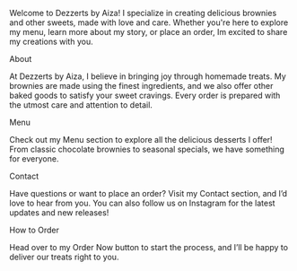Welcome to Dezzerts by Aiza!
I specialize in creating delicious brownies and other sweets, made with love and care. Whether you're here to explore my menu, learn more about my story, or place an order, Im excited to share my creations with you.

About

At Dezzerts by Aiza, I believe in bringing joy through homemade treats. My brownies are made using the finest ingredients, and we also offer other baked goods to satisfy your sweet cravings. Every order is prepared with the utmost care and attention to detail.

Menu

Check out my Menu section to explore all the delicious desserts I offer! From classic chocolate brownies to seasonal specials, we have something for everyone.

Contact

Have questions or want to place an order? Visit my Contact section, and I’d love to hear from you. You can also follow us on Instagram for the latest updates and new releases!

How to Order

Head over to my Order Now button to start the process, and I’ll be happy to deliver our treats right to you.

